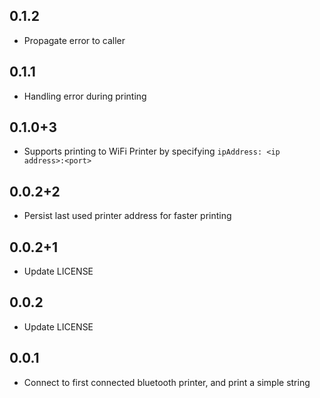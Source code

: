 ## 0.1.2
* Propagate error to caller

## 0.1.1
* Handling error during printing

## 0.1.0+3
* Supports printing to WiFi Printer by specifying `ipAddress: <ip address>:<port>`

## 0.0.2+2
* Persist last used printer address for faster printing 

## 0.0.2+1
* Update LICENSE

## 0.0.2
* Update LICENSE

## 0.0.1
* Connect to first connected bluetooth printer, and print a simple string
